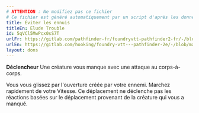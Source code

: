 ```yaml
---
# ATTENTION : Ne modifiez pas ce fichier
# Ce fichier est généré automatiquement par un script d'après les données du module Foundry VTT officiel et de sa traduction
title: Éviter les ennuis
titleEn: Elude Trouble
id: 5qVCl5MwPcx0sS7T
urlFr: https://gitlab.com/pathfinder-fr/foundryvtt-pathfinder2-fr/-/blob/master/data/feats/5qVCl5MwPcx0sS7T.htm
urlEn: https://gitlab.com/hooking/foundry-vtt---pathfinder-2e/-/blob/master/packs/data/feats.db/elude-trouble.json
layout: dons
---
```

**Déclencheur** Une créature vous manque avec une attaque au corps-à-corps.

Vous vous glissez par l'ouverture créée par votre ennemi. Marchez rapidement de votre Vitesse. Ce déplacement ne déclenche pas les réactions basées sur le déplacement provenant de la créature qui vous a manqué.
